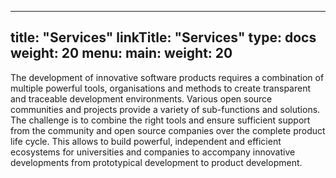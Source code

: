 
---
title: "Services"
linkTitle: "Services"
type: docs
weight: 20
menu:
  main:
    weight: 20
---

The development of innovative software products requires a combination of multiple powerful tools, organisations and methods to create transparent and traceable development environments. Various open source communities and projects provide a variety of sub-functions and solutions. The challenge is to combine the right tools and ensure sufficient support from the community and open source companies over the complete product life cycle. This allows to build powerful, independent and efficient ecosystems for universities and companies to accompany innovative developments from prototypical development to product development.

